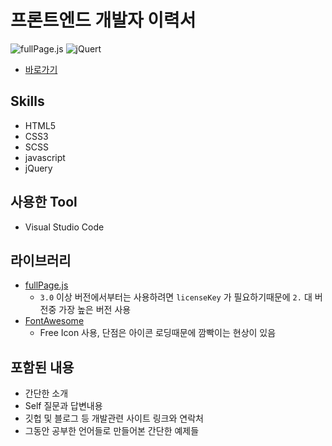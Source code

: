 # 프론트엔드 개발자 이력서

![fullPage.js](https://img.shields.io/badge/fullPage.js-v2.9.7-blue.svg)
![jQuert](https://img.shields.io/badge/jQuery-v3.3.1-blue.svg)

- [바로가기](https://kangyongseok.github.io/kangyongseok.me/resume)

## Skills
- HTML5
- CSS3
- SCSS
- javascript
- jQuery

## 사용한 Tool
- Visual Studio Code

## 라이브러리
- [fullPage.js](https://alvarotrigo.com/fullPage/ko/#page1)
    - `3.0` 이상 버전에서부터는 사용하려면 `licenseKey` 가 필요하기때문에 `2.` 대 버전중 가장 높은 버전 사용 
- [FontAwesome](https://fontawesome.com/)
    - Free Icon 사용, 단점은 아이콘 로딩때문에 깜빡이는 현상이 있음


## 포함된 내용
- 간단한 소개
- Self 질문과 답변내용
- 깃헙 및 블로그 등 개발관련 사이트 링크와 연락처
- 그동안 공부한 언어들로 만들어본 간단한 예제들